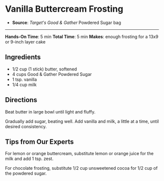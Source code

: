 # Vanilla Buttercream Frosting

- **Source**: *Target's Good & Gather* Powdered Sugar bag
---
**Hands-On Time**: 5 min
**Total Time**: 5 min
**Makes**: enough frosting for a 13x9 or 9-inch layer cake

## Ingredients

- 1/2 cup (1 stick) butter, softened
- 4 cups Good & Gather Powdered Sugar
- 1 tsp. vanilla
- 1/4 cup milk

## Directions

Beat butter in large bowl until light and fluffy.

Gradually add sugar, beating well. Add vanilla and milk, a little at a time, until desired consistency.

## Tips from Our Experts

For lemon or orange buttercream, substitute lemon or orange juice for the milk and add 1 tsp. zest.

For chocolate frosting, substitute 1/2 cup unsweetened cocoa for 1/2 cup of the powdered sugar.